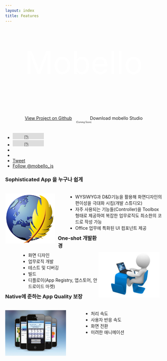 ```yaml
---
layout: index
title: Features
---
```


<div align="center">
		<div style="color: white; font-size: 100px; height: 200px; padding-top: 50px">
			Mobello</div>
		<div style="margin-top: 30px">
			<a href="https://github.com/mobello/mobello" class="btn btn-large"
				style="padding-top: 20px; padding-bottom: 20px">View Project on Github</a>
			<div style="display: inline-block; width: 50px"></div>
			<a class="btn btn-primary btn-large">Download mobello Studio
				<div style="font-size: 50%">(Coming Soon)</div>
			</a>
		</div>
</div>
<div id="fb-root">
</div>
<script>
	(function(d, s, id) {
		var js, fjs = d.getElementsByTagName(s)[0];
		if (d.getElementById(id))
			return;
		js = d.createElement(s);
		js.id = id;
		js.src = "//connect.facebook.net/ko_KR/all.js#xfbml=1";
		fjs.parentNode.insertBefore(js, fjs);
	}(document, 'script', 'facebook-jssdk'));
</script>
<ul class="quick-links" style="margin-top: 30px">
	<li><iframe
			src="http://markdotto.github.com/github-buttons/github-btn.html?user=mobello&repo=mobello&type=watch&count=true"
			allowtransparency="true" frameborder="0" scrolling="0" width="100px" height="20px"></iframe></li>
	<li><iframe
			src="http://markdotto.github.com/github-buttons/github-btn.html?user=mobello&repo=mobello&type=fork&count=true"
			allowtransparency="true" frameborder="0" scrolling="0" width="100px" height="20px"></iframe></li>
	<li>
		<!-- Place this tag where you want the +1 button to render -->
		<div class="g-plusone" data-href="http://mobello.github.com"
			style="display: inline-block;"></div> <!-- Place this render call where appropriate -->
		<script type="text/javascript">
			(function() {
				var po = document.createElement('script');
				po.type = 'text/javascript';
				po.async = true;
				po.src = 'https://apis.google.com/js/plusone.js';
				var s = document.getElementsByTagName('script')[0];
				s.parentNode.insertBefore(po, s);
			})();
		</script>
	</li>
	<li>
		<div class="fb-like" data-href="http://mobello.github.com" data-send="false"
			data-layout="button_count" data-width="30" data-show-faces="true"></div>
	</li>
	<li><a href="https://twitter.com/share" class="twitter-share-button"
		data-url="http://mobello.github.com" data-via="mobello_js">Tweet</a> <script>
			!function(d, s, id) {
				var js, fjs = d.getElementsByTagName(s)[0];
				if (!d.getElementById(id)) {
					js = d.createElement(s);
					js.id = id;
					js.src = "//platform.twitter.com/widgets.js";
					fjs.parentNode.insertBefore(js, fjs);
				}
			}(document, "script", "twitter-wjs");
		</script></li>
	<li><a href="https://twitter.com/mobello_js" class="twitter-follow-button"
		data-show-count="false">Follow @mobello_js</a> <script>
			!function(d, s, id) {
				var js, fjs = d.getElementsByTagName(s)[0];
				if (!d.getElementById(id)) {
					js = d.createElement(s);
					js.id = id;
					js.src = "//platform.twitter.com/widgets.js";
					fjs.parentNode.insertBefore(js, fjs);
				}
			}(document, "script", "twitter-wjs");
		</script></li>
</ul>
<div class="row" style="margin-top: 20px">
	<div class="span12 feature-box">
		<h3 style="height: 41px;">Sophisticated App 을 누구나 쉽게</h3>
		<img alt="" src="/img/kompozer-0-8b1-icon.png"
			style="width: 160px; float: left; margin-right: 9px; margin-left: 0px; margin-bottom: 0px; margin-top: 0px">
		<ul
			style="height: 107px; margin-right: 0px; margin-left: 201px; margin-bottom: 16px; margin-top: 16px">
			<li>WYSIWYG과 D&D기능을 활용해 화면디자인의 편이성을 극대화 시킴(개발 스튜디오)</li>
			<li>자주 사용되는 기능들(Controller)을 Toolbox형태로 제공하여 복잡한 업무로직도 최소한의
				코드로 작성 가능</li>
			<li>Office 업무에 특화된 UI 컴포넌트 제공</li>
		</ul>
	</div>
</div>
<div class="row" style="margin-top: 20px">
	<div class="span12 feature-box">
		<h3 style="width: 300px; height: 41px;">One-shot 개발환경</h3>
		<img alt="" src="/img/typing-computer-1.jpg"
			style="position: static; height: auto; width: 195px; float: right; margin-right: 9px; margin-left: 0px; margin-bottom: 0px; margin-top: 0px">
		<ul
			style="width: 442px; height: 107px; margin-right: 0px; margin-left: 50px; margin-bottom: 16px; margin-top: 16px">
			<li>화면 디자인</li>
			<li>업무로직 개발</li>
			<li>테스트 및 디버깅</li>
			<li>빌드</li>
			<li>디플로이(App Registry, 앱스토어, 안드로이드 마켓)</li>
		</ul>
	</div>
</div>
<div class="row" style="margin-top: 20px">
	<div class="span12 feature-box">
		<h3 style="height: 41px;">Native에 준하는 App Quality 보장</h3>
		<img alt="" src="/img/Bord Gais App.jpg"
			style="width: 195px; float: left; margin-right: 9px; margin-left: 0px; margin-bottom: 0px; margin-top: 0px">
		<ul
			style="width: 442px; height: 107px; margin-right: 0px; margin-left: 251px; margin-bottom: 16px; margin-top: 16px">
			<li>처리 속도</li>
			<li>사용자 반응 속도</li>
			<li>화면 전환</li>
			<li>미려한 애니메이션</li>
		</ul>
	</div>
</div>